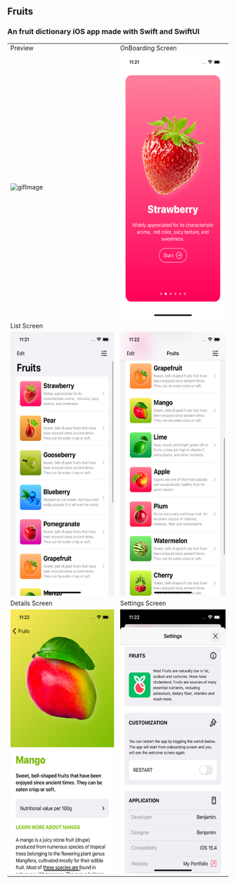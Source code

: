 ## Fruits

### An fruit dictionary iOS app made with Swift and SwiftUI

<div align="center">
<table>
<tr>
<td>Preview</td>
<td>OnBoarding Screen</td>
</tr>
<tr>
<td><img src="screenshot/ss.gif" height="600" alt="gifImage"></td>
<td><img src="screenshot/1.png" height="600" alt="image1"></td>
</tr>
<tr>
<td>List Screen</td>
</tr>
<tr>
<td><img src="screenshot/2.png" height="600" alt="image1"></td>
<td><img src="screenshot/3.png" height="600" alt="image1"></td>
</tr>
<tr>
<td>Details Screen</td>
<td>Settings Screen</td>
</tr>
<tr>
<td><img src="screenshot/4.png" height="600" alt="image1"></td>
<td><img src="screenshot/5.png" height="600" alt="image1"></td>
</tr>
</table>
</div>
